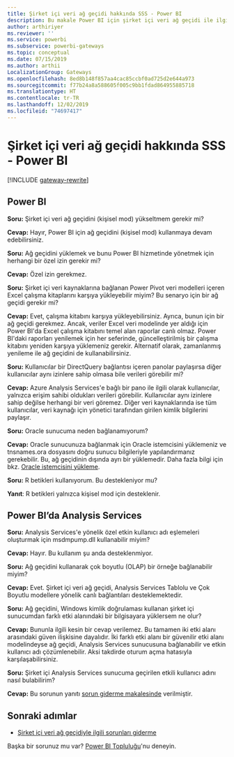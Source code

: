 ```yaml
---
title: Şirket içi veri ağ geçidi hakkında SSS - Power BI
description: Bu makale Power BI için şirket içi veri ağ geçidi ile ilgili SSS bölümüdür. Power BI’da kullanılan ağ geçidi ile ilgili sıkça sorulan sorular, bu makalede bir araya getirilmiştir.
author: arthiriyer
ms.reviewer: ''
ms.service: powerbi
ms.subservice: powerbi-gateways
ms.topic: conceptual
ms.date: 07/15/2019
ms.author: arthii
LocalizationGroup: Gateways
ms.openlocfilehash: 8ed8b148f857aa4cac85ccbf0ad725d2e644a973
ms.sourcegitcommit: f77b24a8a588605f005c9bb1fdad864955885718
ms.translationtype: HT
ms.contentlocale: tr-TR
ms.lasthandoff: 12/02/2019
ms.locfileid: "74697417"
---
```

# <a name="on-premises-data-gateway-faq---power-bi"></a>Şirket içi veri ağ geçidi hakkında SSS - Power BI

[!INCLUDE [gateway-rewrite](includes/gateway-rewrite.md)]

## <a name="power-bi"></a>Power BI

**Soru:** Şirket içi veri ağ geçidini (kişisel mod) yükseltmem gerekir mi?

**Cevap:** Hayır, Power BI için ağ geçidini (kişisel mod) kullanmaya devam edebilirsiniz.

**Soru:** Ağ geçidini yüklemek ve bunu Power BI hizmetinde yönetmek için herhangi bir özel izin gerekir mi?

**Cevap:** Özel izin gerekmez.

**Soru:** Şirket içi veri kaynaklarına bağlanan Power Pivot veri modelleri içeren Excel çalışma kitaplarını karşıya yükleyebilir miyim? Bu senaryo için bir ağ geçidi gerekir mi? 

**Cevap:** Evet, çalışma kitabını karşıya yükleyebilirsiniz. Ayrıca, bunun için bir ağ geçidi gerekmez. Ancak, veriler Excel veri modelinde yer aldığı için Power BI'da Excel çalışma kitabını temel alan raporlar canlı olmaz. Power BI'daki raporları yenilemek için her seferinde, güncelleştirilmiş bir çalışma kitabını yeniden karşıya yüklemeniz gerekir. Alternatif olarak, zamanlanmış yenileme ile ağ geçidini de kullanabilirsiniz.

**Soru:** Kullanıcılar bir DirectQuery bağlantısı içeren panolar paylaşırsa diğer kullanıcılar aynı izinlere sahip olmasa bile verileri görebilir mi? 

**Cevap:** Azure Analysis Services'e bağlı bir pano ile ilgili olarak kullanıcılar, yalnızca erişim sahibi oldukları verileri görebilir. Kullanıcılar aynı izinlere sahip değilse herhangi bir veri göremez. Diğer veri kaynaklarında ise tüm kullanıcılar, veri kaynağı için yönetici tarafından girilen kimlik bilgilerini paylaşır.

**Soru:** Oracle sunucuma neden bağlanamıyorum? 

**Cevap:** Oracle sunucunuza bağlanmak için Oracle istemcisini yüklemeniz ve tnsnames.ora dosyasını doğru sunucu bilgileriyle yapılandırmanız gerekebilir. Bu, ağ geçidinin dışında ayrı bir yüklemedir. Daha fazla bilgi için bkz. [Oracle istemcisini yükleme](service-gateway-onprem-manage-oracle.md#install-the-oracle-client).

**Soru:** R betikleri kullanıyorum. Bu destekleniyor mu?

**Yanıt**: R betikleri yalnızca kişisel mod için desteklenir.

## <a name="analysis-services-in-power-bi"></a>Power BI’da Analysis Services

**Soru:** Analysis Services'e yönelik özel etkin kullanıcı adı eşlemeleri oluşturmak için msdmpump.dll kullanabilir miyim? 

**Cevap:** Hayır. Bu kullanım şu anda desteklenmiyor.

**Soru:** Ağ geçidini kullanarak çok boyutlu (OLAP) bir örneğe bağlanabilir miyim? 

**Cevap:** Evet. Şirket içi veri ağ geçidi, Analysis Services Tablolu ve Çok Boyutlu modellere yönelik canlı bağlantıları desteklemektedir.

**Soru:** Ağ geçidini, Windows kimlik doğrulaması kullanan şirket içi sunucumdan farklı etki alanındaki bir bilgisayara yüklersem ne olur? 

**Cevap:** Bununla ilgili kesin bir cevap verilemez. Bu tamamen iki etki alanı arasındaki güven ilişkisine dayalıdır. İki farklı etki alanı bir güvenilir etki alanı modelindeyse ağ geçidi, Analysis Services sunucusuna bağlanabilir ve etkin kullanıcı adı çözümlenebilir. Aksi takdirde oturum açma hatasıyla karşılaşabilirsiniz.

**Soru:** Şirket içi Analysis Services sunucuma geçirilen etkili kullanıcı adını nasıl bulabilirim? 

**Cevap:** Bu sorunun yanıtı [sorun giderme makalesinde](service-gateway-onprem-tshoot.md) verilmiştir.

## <a name="next-steps"></a>Sonraki adımlar

* [Şirket içi veri ağ geçidiyle ilgili sorunları giderme](/data-integration/gateway/service-gateway-tshoot)

Başka bir sorunuz mu var? [Power BI Topluluğu](https://community.powerbi.com/)'nu deneyin.

